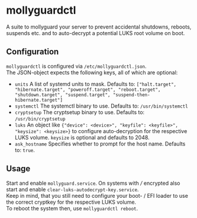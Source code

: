 # mollyguardctl
A suite to mollyguard your server to prevent accidental shutdowns, reboots, suspends etc. and to auto-decrypt a potential LUKS root volume on boot. 

## Configuration
`mollyguardctl` is configured via `/etc/mollyguardctl.json`.  
The JSON-object expects the following keys, all of which are optional:

* `units` A list of systemd units to mask. Defaults to: `["halt.target", "hibernate.target", "poweroff.target", "reboot.target", "shutdown.target", "suspend.target", "suspend-then-hibernate.target"]`
* `systemctl` The systemctl binary to use. Defaults to: `/usr/bin/systemctl`
* `cryptsetup` The cryptsetup binary to use. Defaults to: `/usr/bin/cryptsetup`
* `luks` An object like `{"device": <device>", "keyfile": <keyfile>", "keysize": <keysize>}` to configure auto-decryption for the respective LUKS volume. `keysize` is optional and defaults to 2048.
* `ask_hostname` Specifies whether to prompt for the host name. Defaults to: `true`.

## Usage
Start and enable `mollyguard.service`. On systems with */* encrypted also start and enable `clear-luks-autodecrypt-key.service`.  
Keep in mind, that you still need to configure your boot- / EFI loader to use the correct cryptkey for the respective LUKS volume.  
To reboot the system then, use `mollyguardctl reboot`.
